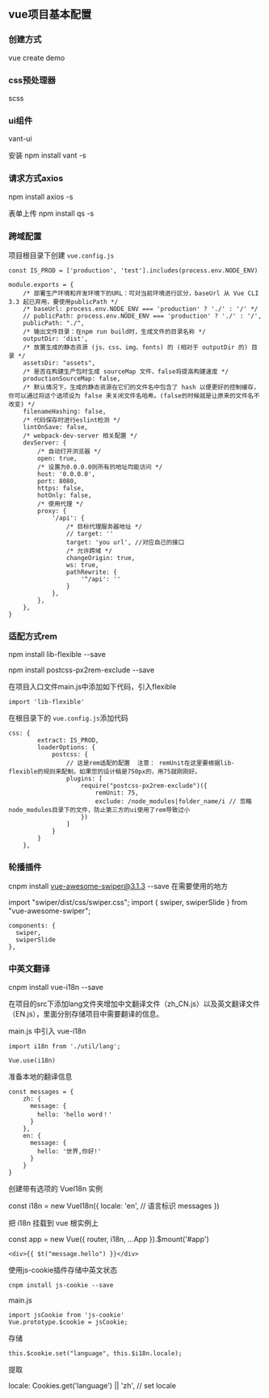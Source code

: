 ## vue项目基本配置

### 创建方式

vue create demo

### css预处理器 

scss

### ui组件

vant-ui 

安装 npm install  vant  -s

### 请求方式axios

npm install axios -s

表单上传
npm install qs -s  

### 跨域配置

项目根目录下创建 `vue.config.js`

```
const IS_PROD = ['production', 'test'].includes(process.env.NODE_ENV)

module.exports = {
    /* 部署生产环境和开发环境下的URL：可对当前环境进行区分，baseUrl 从 Vue CLI 3.3 起已弃用，要使用publicPath */
    /* baseUrl: process.env.NODE_ENV === 'production' ? './' : '/' */
    // publicPath: process.env.NODE_ENV === 'production' ? './' : '/',
    publicPath: "./",
    /* 输出文件目录：在npm run build时，生成文件的目录名称 */
    outputDir: 'dist',
    /* 放置生成的静态资源 (js、css、img、fonts) 的 (相对于 outputDir 的) 目录 */
    assetsDir: "assets",
    /* 是否在构建生产包时生成 sourceMap 文件，false将提高构建速度 */
    productionSourceMap: false,
    /* 默认情况下，生成的静态资源在它们的文件名中包含了 hash 以便更好的控制缓存，你可以通过将这个选项设为 false 来关闭文件名哈希。(false的时候就是让原来的文件名不改变) */
    filenameHashing: false,
    /* 代码保存时进行eslint检测 */
    lintOnSave: false,
    /* webpack-dev-server 相关配置 */
    devServer: {
        /* 自动打开浏览器 */
        open: true,
        /* 设置为0.0.0.0则所有的地址均能访问 */
        host: '0.0.0.0',
        port: 8080,
        https: false,
        hotOnly: false,
        /* 使用代理 */
        proxy: {
            '/api': {
                /* 目标代理服务器地址 */
                // target: ''
                target: 'you url', //对应自己的接口
                /* 允许跨域 */
                changeOrigin: true,
                ws: true,
                pathRewrite: {
                    '^/api': ''
                }
            },
        },
    },
}
```



### 适配方式rem

npm install lib-flexible --save

npm install postcss-px2rem-exclude --save

在项目入口文件main.js中添加如下代码，引入flexible

`import 'lib-flexible'`

在根目录下的 `vue.config.js`添加代码

```
css: {
        extract: IS_PROD,
        loaderOptions: {
            postcss: {
                // 这是rem适配的配置  注意： remUnit在这里要根据lib-flexible的规则来配制，如果您的设计稿是750px的，用75就刚刚好。
                plugins: [
                    require("postcss-px2rem-exclude")({
                        remUnit: 75,
                        exclude: /node_modules|folder_name/i // 忽略node_modules目录下的文件，防止第三方的ui使用了rem导致过小
                    })
                ]
            }
        }
    },
```
### 轮播插件 
cnpm install vue-awesome-swiper@3.1.3 --save
在需要使用的地方

import "swiper/dist/css/swiper.css";
import { swiper, swiperSlide } from "vue-awesome-swiper";

```
components: {
  swiper, 
  swiperSlide
},
```

### 中英文翻译
cnpm install vue-i18n --save

在项目的src下添加lang文件夹增加中文翻译文件（zh_CN.js）以及英文翻译文件（EN.js），里面分别存储项目中需要翻译的信息。

main.js 中引入 vue-i18n
```
import i18n from './util/lang';

Vue.use(i18n)
```
准备本地的翻译信息
```
const messages = {
    zh: {
      message: {
        hello: 'hello word！'
      }
    },
    en: {
      message: {
        hello: '世界,你好!'
      }
    }
}
```
创建带有选项的 VueI18n 实例

const i18n = new VueI18n({
    locale: 'en', // 语言标识
    messages
})

把 i18n 挂载到 vue 根实例上

const app = new Vue({
    router,
    i18n,
    ...App
}).$mount('#app')

```
<div>{{ $t("message.hello") }}</div>

```
使用js-cookie插件存储中英文状态

```
cnpm install js-cookie --save
```
main.js

```
import jsCookie from 'js-cookie'
Vue.prototype.$cookie = jsCookie;
```

存储

```
this.$cookie.set("language", this.$i18n.locale);
```
提取

 locale: Cookies.get('language') || 'zh', // set locale
